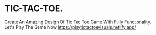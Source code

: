 # TIC-TAC-TOE.
Create An Amazing Design Of Tic Tac Toe Game With Fully Functionality. Let's Play The Game Now
https://playtictactoevisuals.netlify.app/
